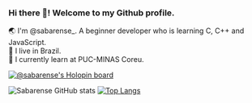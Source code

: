 ### Hi there 👋! Welcome to my Github profile.

🌏 I'm @sabarense_. A beginner developer who is learning C, C++ and JavaScript. <br>
🌵 I live in Brazil. <br>
🏫 I currently learn at PUC-MINAS Coreu.

[![@sabarense's Holopin board](https://holopin.me/sabarense)](https://holopin.io/@sabarense)

![Sabarense GitHub stats](https://github-readme-stats.vercel.app/api?username=sabarense&show_icons=true&theme=radical)
[![Top Langs](https://github-readme-stats.vercel.app/api/top-langs/?username=sabarense&layout=compact)](https://github.com/sabarense/github-readme-stats)

 
  
<!--
**sabarense/sabarense** is a ✨ _special_ ✨ repository because its `README.md` (this file) appears on your GitHub profile.

Here are some ideas to get you started:

- 🔭 I’m currently working on ...
- 🌱 I’m currently learning ...
- 👯 I’m looking to collaborate on ...
- 🤔 I’m looking for help with ...
- 💬 Ask me about ...
- 📫 How to reach me: ...
- 😄 Pronouns: ...
- ⚡ Fun fact: ...
-->
